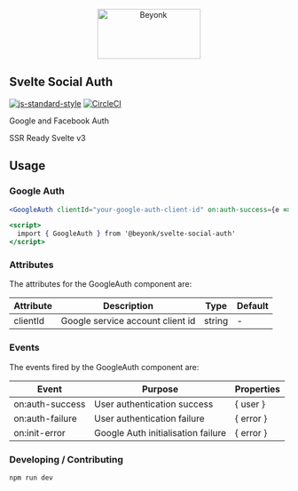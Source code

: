 <p align="center">
  <img width="186" height="90" src="https://user-images.githubusercontent.com/218949/44782765-377e7c80-ab80-11e8-9dd8-fce0e37c235b.png" alt="Beyonk" />
</p>

## Svelte Social Auth

[![js-standard-style](https://img.shields.io/badge/code%20style-standard-brightgreen.svg)](http://standardjs.com) [![CircleCI](https://circleci.com/gh/beyonk-adventures/svelte-social-auth.svg?style=shield)](https://circleci.com/gh/beyonk-adventures/svelte-social-auth)

Google and Facebook Auth

SSR Ready
Svelte v3

## Usage

### Google Auth

```jsx
<GoogleAuth clientId="your-google-auth-client-id" on:auth-success={e => console.dir(e.detail.user)} />

<script>
  import { GoogleAuth } from '@beyonk/svelte-social-auth'
</script>
```

### Attributes

The attributes for the GoogleAuth component are:

| Attribute | Description | Type | Default |
|---|---|---| --- |
| clientId | Google service account client id | string | - |

### Events

The events fired by the GoogleAuth component are:

| Event | Purpose | Properties |
|---|---|---|
| on:auth-success | User authentication success | { user } |
| on:auth-failure | User authentication failure | { error } |
| on:init-error | Google Auth initialisation failure | { error } |

### Developing / Contributing

```bash
npm run dev
```